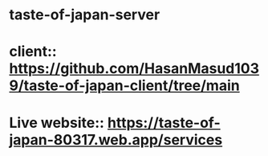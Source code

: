 # taste-of-japan-server
# client:: https://github.com/HasanMasud1039/taste-of-japan-client/tree/main
# Live website:: https://taste-of-japan-80317.web.app/services
